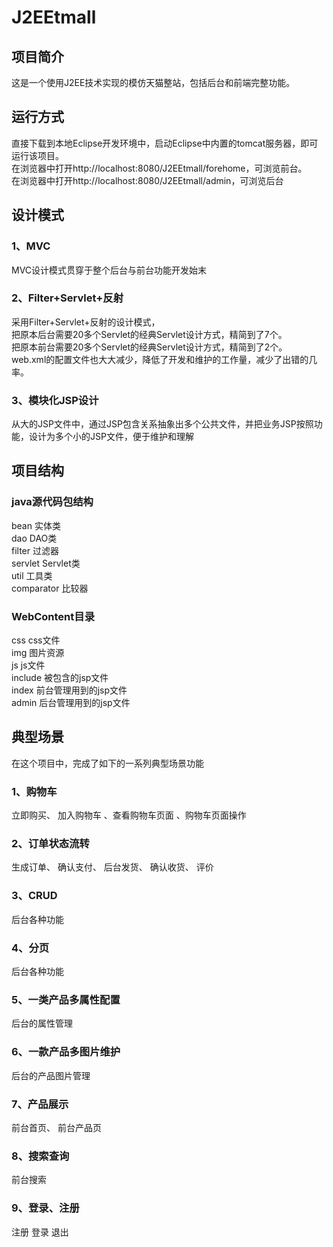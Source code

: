 # J2EEtmall
## 项目简介
这是一个使用J2EE技术实现的模仿天猫整站，包括后台和前端完整功能。<br>
## 运行方式
直接下载到本地Eclipse开发环境中，启动Eclipse中内置的tomcat服务器，即可运行该项目。<br>
在浏览器中打开http://localhost:8080/J2EEtmall/forehome，可浏览前台。<br>
在浏览器中打开http://localhost:8080/J2EEtmall/admin，可浏览后台
## 设计模式
### 1、MVC
MVC设计模式贯穿于整个后台与前台功能开发始末
### 2、Filter+Servlet+反射
采用Filter+Servlet+反射的设计模式，<br>
把原本后台需要20多个Servlet的经典Servlet设计方式，精简到了7个。<br>
把原本前台需要20多个Servlet的经典Servlet设计方式，精简到了2个。<br>
web.xml的配置文件也大大减少，降低了开发和维护的工作量，减少了出错的几率。
### 3、模块化JSP设计
从大的JSP文件中，通过JSP包含关系抽象出多个公共文件，并把业务JSP按照功能，设计为多个小的JSP文件，便于维护和理解
## 项目结构
### java源代码包结构
bean  实体类<br>
dao  DAO类<br>
filter  过滤器<br>
servlet  Servlet类<br>
util  工具类<br>
comparator  比较器<br>
### WebContent目录
css  css文件<br>
img  图片资源<br>
js  js文件<br>
include  被包含的jsp文件<br>
index  前台管理用到的jsp文件<br>
admin  后台管理用到的jsp文件<br>
## 典型场景
在这个项目中，完成了如下的一系列典型场景功能
### 1、购物车
立即购买、 加入购物车 、查看购物车页面 、购物车页面操作
### 2、订单状态流转
生成订单、 确认支付、 后台发货、 确认收货、 评价
### 3、CRUD
后台各种功能
### 4、分页
后台各种功能
### 5、一类产品多属性配置
后台的属性管理
### 6、一款产品多图片维护
后台的产品图片管理
### 7、产品展示
前台首页、 前台产品页
### 8、搜索查询
前台搜索
### 9、登录、注册
注册 登录 退出
